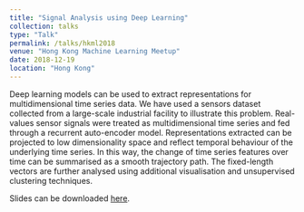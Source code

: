 ```yaml
---
title: "Signal Analysis using Deep Learning"
collection: talks
type: "Talk"
permalink: /talks/hkml2018
venue: "Hong Kong Machine Learning Meetup"
date: 2018-12-19
location: "Hong Kong"
---
```


Deep learning models can be used to extract representations for multidimensional time series data. We have used a sensors dataset collected from a large-scale industrial facility to illustrate this problem. Real-values sensor signals were treated as multidimensional time series and fed through a recurrent auto-encoder model. Representations extracted can be projected to low dimensionality space and reflect temporal behaviour of the underlying time series. In this way, the change of time series features over time can be summarised as a smooth trajectory path. The fixed-length vectors are further analysed using additional visualisation and unsupervised clustering techniques.

Slides can be downloaded [here](../files/hkml2018.pdf).
